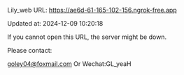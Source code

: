 Lily_web URL: https://ae6d-61-165-102-156.ngrok-free.app

Updated at: 2024-12-09 10:20:18

If you cannot open this URL, the server might be down.

Please contact: 

goley04@foxmail.com Or Wechat:GL_yeaH